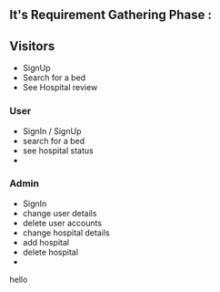 ## It's Requirement Gathering Phase :

## Visitors
- SignUp
- Search for a bed
- See Hospital review

### User
- SignIn / SignUp
- search for a bed
- see hospital status
- 

### Admin
- SignIn
- change user details
- delete user accounts
- change hospital details
- add hospital
- delete hospital
- 

hello
